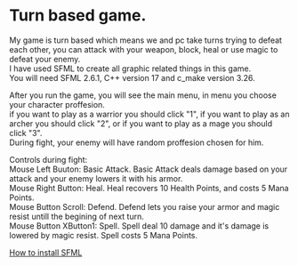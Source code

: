 # Turn based game.
My game is turn based which means we and pc take turns trying to defeat each other, you can attack with your weapon, block, heal or use magic to defeat your enemy.	 
I have used SFML to create all graphic related things in this game.  
You will need SFML 2.6.1, C++ version 17 and c_make version 3.26.  
  
After you run the game, you will see the main menu, in menu you choose your character proffesion.  
if you want to play as a warrior you should click "1", if you want to play as an archer you should click "2", or if you want to play as a mage you should click "3".  
During fight, your enemy will have random proffesion chosen for him.  
  
Controls during fight:  
Mouse Left Buuton: Basic Attack. Basic Attack deals damage based on your attack and your enemy lowers it with his armor.  
Mouse Right Button: Heal. Heal recovers 10 Health Points, and costs 5 Mana Points.  
Mouse Button Scroll: Defend. Defend lets you raise your armor and magic resist untill the begining of next turn.  
Mouse Button XButton1: Spell. Spell deal 10 damage and it's damage is lowered by magic resist. Spell costs 5 Mana Points.  
  
[How to install SFML](https://www.youtube.com/watch?v=EXY7MNqKHTc) 
